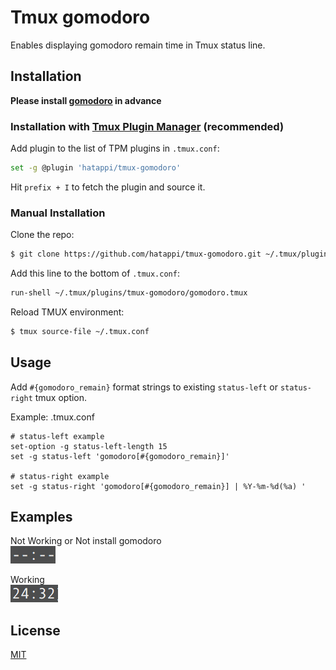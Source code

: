 # Tmux gomodoro
Enables displaying gomodoro remain time in Tmux status line.  

## Installation

**Please install [gomodoro](https://github.com/hatappi/gomodoro) in advance**

### Installation with [Tmux Plugin Manager](https://github.com/tmux-plugins/tpm) (recommended)

Add plugin to the list of TPM plugins in `.tmux.conf`:

```bash
set -g @plugin 'hatappi/tmux-gomodoro'
```

Hit `prefix + I` to fetch the plugin and source it.

### Manual Installation

Clone the repo:

```bash
$ git clone https://github.com/hatappi/tmux-gomodoro.git ~/.tmux/plugins/tmux-gomodoro
```

Add this line to the bottom of `.tmux.conf`:

```bash
run-shell ~/.tmux/plugins/tmux-gomodoro/gomodoro.tmux
```

Reload TMUX environment:

```bash
$ tmux source-file ~/.tmux.conf
```


## Usage

Add `#{gomodoro_remain}` format strings to existing `status-left` or `status-right` tmux option.  

Example: .tmux.conf

```
# status-left example
set-option -g status-left-length 15
set -g status-left 'gomodoro[#{gomodoro_remain}]'

# status-right example
set -g status-right 'gomodoro[#{gomodoro_remain}] | %Y-%m-%d(%a) '
```


## Examples
Not Working or Not install gomodoro  
![not_working](./screenshots/not_working.png)

Working  
![remain](./screenshots/remain.png)


## License

[MIT](./LICENSE)